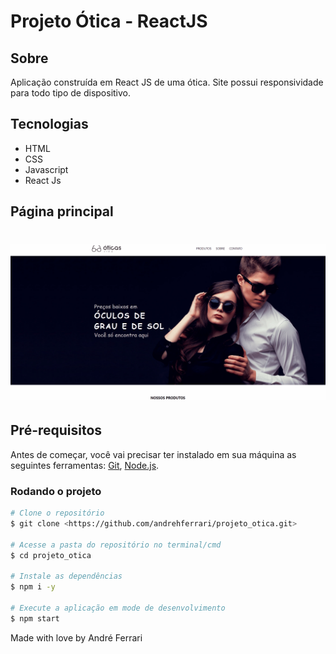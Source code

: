 <h1>Projeto Ótica - ReactJS</h1>

## Sobre
<p>Aplicação construída em React JS de uma ótica. Site possui responsividade para todo tipo de dispositivo.</p>

## Tecnologias 
- HTML
- CSS
- Javascript
- React Js

## Página principal
<h1>
    <img alt='readme' title='readme' src='./src/assets/gifs/home.gif'/>
</h1>


## Pré-requisitos
Antes de começar, você vai precisar ter instalado em sua máquina as seguintes ferramentas:
[Git](https://git-scm.com), [Node.js](https://nodejs.org/en/).


### Rodando o projeto

```bash
# Clone o repositório
$ git clone <https://github.com/andrehferrari/projeto_otica.git>

# Acesse a pasta do repositório no terminal/cmd
$ cd projeto_otica

# Instale as dependências
$ npm i -y

# Execute a aplicação em mode de desenvolvimento
$ npm start
```

Made with love by André Ferrari